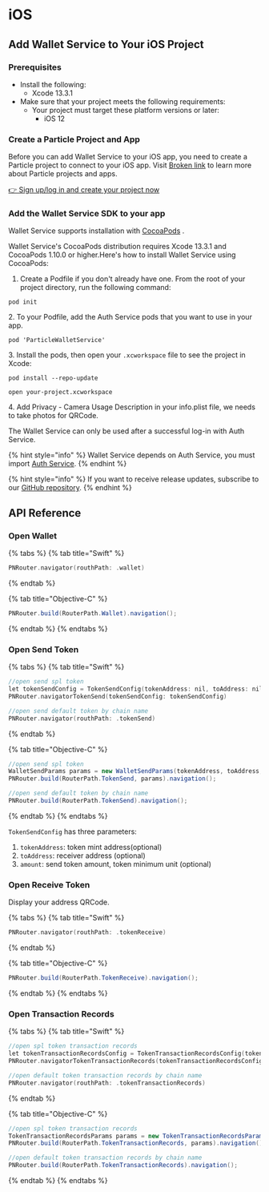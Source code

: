 # iOS

## Add Wallet Service to Your iOS Project

### Prerequisites <a href="#prerequisites" id="prerequisites"></a>

* Install the following:
  * Xcode 13.3.1
* Make sure that your project meets the following requirements:
  * Your project must target these platform versions or later:
    * iOS 12

### Create a Particle Project and App

Before you can add Wallet Service to your iOS app, you need to create a Particle project to connect to your iOS app. Visit [Broken link](broken-reference "mention") to learn more about Particle projects and apps.

[👉 Sign up/log in and create your project now](https://particle.network/#/login)

### Add the Wallet Service SDK to your app <a href="#add-sdks" id="add-sdks"></a>



Wallet Service supports installation with [CocoaPods](https://guides.cocoapods.org/using/getting-started.html#getting-started) .

Wallet Service's CocoaPods distribution requires Xcode 13.3.1 and CocoaPods 1.10.0 or higher.Here's how to install Wallet Service using CocoaPods:

1. Create a Podfile if you don't already have one. From the root of your project directory, run the following command:

```
pod init
```

2\. To your Podfile, add the Auth Service pods that you want to use in your app.

```
pod 'ParticleWalletService'
```

3\. Install the pods, then open your `.xcworkspace` file to see the project in Xcode:

```
pod install --repo-update
```

```
open your-project.xcworkspace
```

4\. Add Privacy - Camera Usage Description in your info.plist file, we needs to take photos for QRCode.



The Wallet Service can only be used after a successful log-in with Auth Service.

{% hint style="info" %}
Wallet Service depends on Auth Service, you must import [Auth Service](../../auth-service/sdks/android.md).&#x20;
{% endhint %}

{% hint style="info" %}
If you want to receive release updates, subscribe to our [GitHub repository](https://github.com/Particle-Network).
{% endhint %}

## API Reference

### Open Wallet

{% tabs %}
{% tab title="Swift" %}
```kotlin
PNRouter.navigator(routhPath: .wallet)
```
{% endtab %}

{% tab title="Objective-C" %}
```java
PNRouter.build(RouterPath.Wallet).navigation();
```
{% endtab %}
{% endtabs %}



### Open Send Token

{% tabs %}
{% tab title="Swift" %}
```kotlin
//open send spl token
let tokenSendConfig = TokenSendConfig(tokenAddress: nil, toAddress: nil, amount: nil)
PNRouter.navigatorTokenSend(tokenSendConfig: tokenSendConfig)

//open send default token by chain name
PNRouter.navigator(routhPath: .tokenSend)
```
{% endtab %}

{% tab title="Objective-C" %}
```java
//open send spl token
WalletSendParams params = new WalletSendParams(tokenAddress, toAddress, toAmount);
PNRouter.build(RouterPath.TokenSend, params).navigation();

//open send default token by chain name
PNRouter.build(RouterPath.TokenSend).navigation();
```
{% endtab %}
{% endtabs %}

`TokenSendConfig` has three parameters:

1. `tokenAddress`: token mint address(optional)
2. `toAddress`: receiver address (optional)
3. `amount`: send token amount, token minimum unit (optional)&#x20;

### Open Receive Token

Display your address QRCode.

{% tabs %}
{% tab title="Swift" %}
```kotlin
PNRouter.navigator(routhPath: .tokenReceive)
```
{% endtab %}

{% tab title="Objective-C" %}
```java
PNRouter.build(RouterPath.TokenReceive).navigation();
```
{% endtab %}
{% endtabs %}

### Open Transaction Records

{% tabs %}
{% tab title="Swift" %}
```kotlin
//open spl token transaction records
let tokenTransactionRecordsConfig = TokenTransactionRecordsConfig(tokenAddress: tokenAddress)
PNRouter.navigatorTokenTransactionRecords(tokenTransactionRecordsConfig: tokenTransactionRecordsConfig)

//open default token transaction records by chain name
PNRouter.navigator(routhPath: .tokenTransactionRecords)
```
{% endtab %}

{% tab title="Objective-C" %}
```java
//open spl token transaction records
TokenTransactionRecordsParams params = new TokenTransactionRecordsParams(tokenAddress);
PNRouter.build(RouterPath.TokenTransactionRecords, params).navigation();

//open default token transaction records by chain name
PNRouter.build(RouterPath.TokenTransactionRecords).navigation();
```
{% endtab %}
{% endtabs %}

